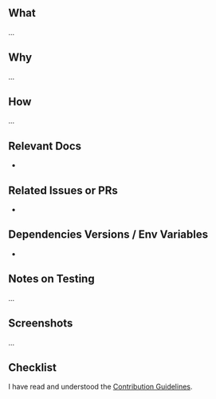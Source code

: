 ## What

...

## Why

...

## How

...

## Relevant Docs

-

## Related Issues or PRs

-

## Dependencies Versions / Env Variables

-

## Notes on Testing

...

## Screenshots

...

## Checklist

I have read and understood the [Contribution Guidelines]().
